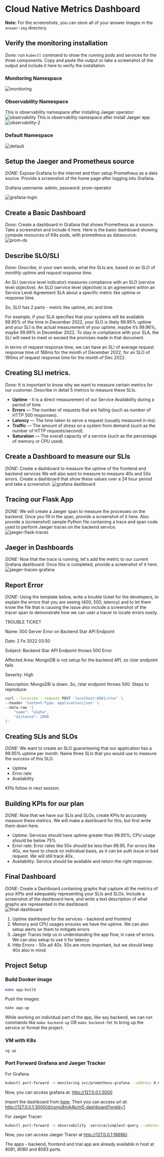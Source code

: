 # Cloud Native Metrics Dashboard

**Note:** For the screenshots, you can store all of your answer images in the `answer-img` directory.

## Verify the monitoring installation

*Done:* run `kubectl` command to show the running pods and services for the three components. Copy and paste the output or take a screenshot of the output and include it here to verify the installation

### Monitoring Namespace
![monitoring](./answer-img/monitoring-namespace.png)

### Observability Namespace
This is observability namespace after installing Jaeger operator:
![observability](./answer-img/observability-namespace.png)
This is observability namespace after install Jaeger app:
![observability-2](./answer-img/observability-namespace-2.png)
### Default Namespace
![default](./answer-img/default-namespace.png)

## Setup the Jaeger and Prometheus source
*DONE:* Expose Grafana to the internet and then setup Prometheus as a data source. Provide a screenshot of the home page after logging into Grafana.

Grafana username: admin, password: prom-operator

![grafana-login](./answer-img/grafana-login.png)
## Create a Basic Dashboard

*Done:* Create a dashboard in Grafana that shows Prometheus as a source. Take a screenshot and include it here.
Here is the basic dashboard showing compute resources of K8s pods, with prometheus as datasource:
![prom-ds](./answer-img/grafana-prometheus-ds.png)

## Describe SLO/SLI
*Done:* Describe, in your own words, what the SLIs are, based on an SLO of *monthly uptime* and *request response time*.

An SLI (service level indicator) measures compliance with an SLO (service level objective). 
An SLO (service level objective) is an agreement within an Service Level Agreement SLA about a specific metric like uptime or response time.

So, SLO has 2 parts - metric like uptime, etc and time.

For example, if your SLA specifies that your systems will be available 99.95% of the time in December 2022, your SLO is likely 99.95% uptime and your SLI is the actual measurement of your uptime, maybe it’s 99.96%, maybe 99.99% in December 2022. To stay in compliance with your SLA, the SLI will need to meet or exceed the promises made in that document.

In terms of request response time, we can have an SLI of average request response time of 188ms for the month of December 2022, for an SLO of 190ms of request response time for the month of Dec 2022.

## Creating SLI metrics.
*Done:* It is important to know why we want to measure certain metrics for our customer. Describe in detail 5 metrics to measure these SLIs. 

- **Uptime** - It is a direct measurement of our Service Availability during a period of time.
- **Errors** — The number of requests that are failing (such as number of HTTP 500 responses).
- **Latency** — The time taken to serve a request (usually measured in ms).
- **Traffic** — The amount of stress on a system from demand (such as the number of HTTP requests/second).
- **Saturation** — The overall capacity of a service (such as the percentage of memory or CPU used).

## Create a Dashboard to measure our SLIs
*DONE:* Create a dashboard to measure the uptime of the frontend and backend services We will also want to measure to measure 40x and 50x errors. Create a dashboard that show these values over a 24 hour period and take a screenshot.
![grafana dashboard](./answer-img/grafana-dashboard-40x-50x-uptime.png)
## Tracing our Flask App
*DONE:*  We will create a Jaeger span to measure the processes on the backend. Once you fill in the span, provide a screenshot of it here. Also provide a (screenshot) sample Python file containing a trace and span code used to perform Jaeger traces on the backend service.
![jaeger-flask-traces](./answer-img/jaeger-flask-traces.png)
## Jaeger in Dashboards
*DONE:* Now that the trace is running, let's add the metric to our current Grafana dashboard. Once this is completed, provide a screenshot of it here.
![jaeger-traces-grafana](./answer-img/jaeger-traces-grafana.png)
## Report Error
*DONE:* Using the template below, write a trouble ticket for the developers, to explain the errors that you are seeing (400, 500, latency) and to let them know the file that is causing the issue also include a screenshot of the tracer span to demonstrate how we can user a tracer to locate errors easily.

TROUBLE TICKET

Name: 500 Server Error on Backend Star API Endpoint

Date: 2 Fe 2022 03:50

Subject: Backend Star API Endpoint throws 500 Error

Affected Area: MongoDB is not setup for the backend API, so /star endpoint fails

Severity: High

Description: MongoDB is down. So, /star endpoint throws 500. Steps to reproduce:
```sh
curl --location --request POST 'localhost:8081/star' \
--header 'Content-Type: application/json' \
--data-raw '{
    "name": "alpha",
    "distance": 2000
}'
```


## Creating SLIs and SLOs
*DONE:* We want to create an SLO guaranteeing that our application has a 99.95% uptime per month. Name three SLIs that you would use to measure the success of this SLO.
- Uptime
- Error rate
- Availability

KPIs follow in next session.
## Building KPIs for our plan
*DONE*: Now that we have our SLIs and SLOs, create KPIs to accurately measure these metrics. We will make a dashboard for this, but first write them down here.
- Uptime: Services should have uptime greater than 99.95%; CPU usage should be below 75%
- Error rate: Error rates like 50x should be less than 99.95. For errors like 40x, we have to check on individual basis, as it can be auth issue or bad request. We will still track 40x.
- Availability: Service should be available and return the right response.
## Final Dashboard
*DONE*: Create a Dashboard containing graphs that capture all the metrics of your KPIs and adequately representing your SLIs and SLOs. Include a screenshot of the dashboard here, and write a text description of what graphs are represented in the dashboard.  
![final-dashboard](./answer-img/final-dashoard.png)

1. Uptime dashboard for the services - backend and frontend
2. Memory and CPU usages ensures we have the uptime. We can also setup alerts on them to mitigate errors
3. Jaeger Traces help us in understanding the app flow, in case of errors. We can also setup to use it for latency
4. Http Errors - 50x ad 40x. 50x are more important, but we should keep 40x also in mind.

## Project Setup

### Build Docker image

```sh
make app-build
```

Push the images:
```sh
make app-up
```

While working on individual part of the app, like say backend, we can run commands like `make backend-up` OR `make backend-fmt` to bring up the service or format the project.
### VM with K8s 

```sh
vg up
```

### Port Forward Grafana and Jaeger Tracker
For Grafana
```sh
kubectl port-forward -n monitoring svc/prometheus-grafana --address 0.0.0.0 3000:80
```

Now, you can access grafana at: <http://127.0.0.1:3000>

Import the dashboard from [here](./reference-dashboards/M5%20Dashboard-1675311735759.json). Then you can access url at: <http://127.0.0.1:3000/d/csms8mA4k/m5-dashboard?orgId=1>.

For Jaeger Tracer:
```sh
kubectl port-forward -n observability  service/simplest-query --address 0.0.0.0 16686:16686
```

Now, you can access Jaeger Tracer at <http://127.0.0.1:16686/>. 

The apps - backend, frontend and trial app are already available in host at 8081, 8080 and 8083 ports.
